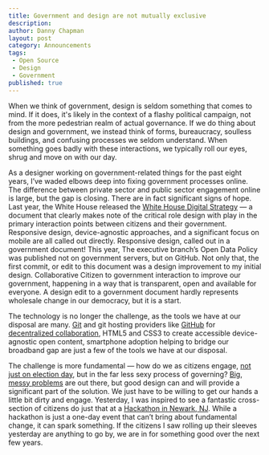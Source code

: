 ```yaml
---
title: Government and design are not mutually exclusive 
description:
author: Danny Chapman
layout: post
category: Announcements
tags:
 - Open Source
 - Design
 - Government
published: true
---
```




When we think of government, design is seldom something that comes to mind. If it does, it's likely in the context of a flashy political campaign, not from the more pedestrian realm of actual governance. If we do thing about design and government, we instead think of forms, bureaucracy, soulless buildings, and confusing processes we seldom understand. When something goes badly with these interactions, we typically roll our eyes, shrug and move on with our day. 

As a designer working on government-related things for the past eight years, I’ve waded  elbows deep into fixing government processes online. The difference between private sector and public sector engagement online is large, but the gap is closing. There are in fact significant signs of hope. Last year, the White House released the [White House Digital Strategy](http://www.whitehouse.gov/sites/default/files/omb/egov/digital-government/digital-government.html)
 — a document that clearly makes note of the critical role design with play in the primary interaction points between citizens and their government. Responsive design, device-agnostic approaches, and a significant focus on mobile are all called out directly. Responsive design, called out in a government document! This year, The executive branch’s Open Data Policy was published not on government servers, but on GitHub. Not only that, the first commit, or edit to this document was a design improvement to my initial design. Collaborative Citizen to government interaction to improve our government, happening in a way that is transparent, open and available for everyone. A design edit to a government document hardly represents wholesale change in our democracy, but it is a start. 

The technology is no longer the challenge, as the tools we have at our disposal are many. [Git](http://git-scm.com/)
 and git hosting providers like [GitHub](http://www.github.com/) for [decentralized collaboration](http://www.ted.com/talks/clay_shirky_how_the_internet_will_one_day_transform_government.html), HTML5 and CSS3 to create accessible device-agnostic open content, smartphone adoption helping to bridge our broadband gap are just a few of the tools we have at our disposal. 

The challenge is more fundamental — how do we as citizens engage, [not just on election day](http://www.ted.com/talks/jennifer_pahlka_coding_a_better_government.html), but in the far less sexy process of governing? [Big, messy problems](http://www.dobt.co/blog/) are out there, but good design can and will provide a significant part of the solution. We just have to be willing to get our hands a little bit dirty and engage. Yesterday, I was inspired to see a fantastic cross-section of citizens do just that at a [Hackathon in Newark, NJ](https://twitter.com/search?q=%23hacknwk). While a hackathon is just a one-day event that can’t bring about fundamental change, it can spark something. If the citizens I saw rolling up their sleeves yesterday are anything to go by, we are in for something good over the next few years. 
